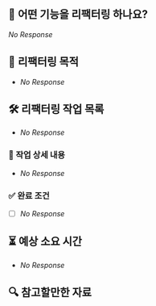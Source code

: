 ## 📌 어떤 기능을 리팩터링 하나요?
<!-- 리팩터링할 기능을 3줄 이내로 간결하게 설명해주세요. -->
<!-- ex) 회원 정보 관리 기능 -->
_No Response_


## 🎯 리팩터링 목적
<!-- 리팩터링 목적을 알려주세요. -->
<!-- 예: 코드 중복 제거 및 기능 단위로 모듈화 -->
- _No Response_


## 🛠 리팩터링 작업 목록
<!-- 구체적인 리팩터링 작업을 체크리스트로 정리해주세요. -->
<!-- ex). 회원 조회 기능 리팩터링 -->
- _No Response_


### 📜 작업 상세 내용
<!-- 리팩터링 범위에 포함되는 실제 작업 항목들을 나열해주세요 -->
<!-- ex) 회원 조회, 비밀번호 재발급, 회원 탈퇴 등 -->
- _No Response_


### ✅ 완료 조건
<!-- 어떤 상태가 되면 완료로 간주하나요? -->
<!-- 예: 회원 조회 기능이 모두 모듈화되어 libs/member로 이동됨 -->
- [ ] _No Response_


## ⏳ 예상 소요 시간
<!-- 작업 소요 시간을 대략적으로 입력해주세요. -->
- _No Response_


## 🔍 참고할만한 자료
<!-- 참고할만한 코드, 관련 문서 등을 자유롭게 추가하세요. -->
<!-- ex) [회원관리 구조도](https://...)
- _No Response_
